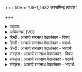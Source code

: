+++
title = "09-1_1682 कस्तमिन्द्र त्वावस"

+++
<details><summary>पदपाठः</summary>

कः꣢। तम्। इ꣣न्द्र। त्वावसो। त्वा। वसो। आ꣢। म꣡र्त्यः꣢꣯। द꣣धर्षति। श्रद्धा꣢। श्र꣣त्। धा꣢। हि। ते꣣। मघवन्। पा꣡र्ये꣢꣯। दि꣣वि꣢। वा꣣जी꣢। वा꣡ज꣢꣯म्। सि꣣षासति। १६८२।
</details>

<details><summary>अधिमन्त्रम् (VC)</summary>

- इन्द्रः
- वसिष्ठो मैत्रावरुणिः
- बार्हतः प्रगाथः (विषमा बृहती, समा सतोबृहती)
- मध्यमः
</details>

<details><summary>हिन्दी : आचार्य रामनाथ वेदालंकार - विषयः</summary>

प्रथम ऋचा की पूर्वार्चिक में २८० क्रमाङ्क पर पहले व्याख्या हो चुकी है। यहाँ श्रद्धा का महत्त्व प्रतिपादित किया जा रहा है।
</details>

<details><summary>हिन्दी : आचार्य रामनाथ वेदालंकार - पदार्थः</summary>

पदार्थान्वयभाषाः -  (त्वावसो)तुम स्वयं ही जिस के धन हो,ऐसे(इन्द्र)हे जगदीश! (तम्)आपमें श्रद्धा रखनेवाले आपके भक्त को(कः मर्त्यः)भला कौन मनुष्य(आ दधर्षति)पराजित कर सकता है,अर्थात् कोई नहीं। हे(मघवन्)ऐश्वर्यशालिन्! (ते)आपमें(श्रद्धा)श्रद्धावान् मनुष्य(हि)निश्चय ही(पार्ये दिवि)पार करने योग्य सम्पूर्ण दिन में(वाजी)बल,विज्ञान,अन्न,धन आदि से युक्त होता हुआ(वाजम्)बल,विज्ञान,अन्न,धन आदि(सिषासति)अन्यों को बाँटना चाहता है ॥१॥
</details>

<details><summary>हिन्दी : आचार्य रामनाथ वेदालंकार - भावार्थः</summary>

भावार्थभाषाः -  वही वस्तुतः परमात्मा का श्रद्धालु होता है,जो उसकी प्रेरणा से श्रेष्ठ कर्म करे और उसकी कृपा से प्राप्त ऐश्वर्य से दीनों की सहायता करे ॥१॥
</details>

<details><summary>संस्कृत : आचार्य रामनाथ वेदालंकार - विषयः</summary>

तत्र प्रथमा ऋक् पूर्वार्चिके २८० क्रमाङ्के व्याख्यातपूर्वा। अत्र श्रद्धाया महत्त्वं प्रतिपाद्यते।
</details>

<details><summary>संस्कृत : आचार्य रामनाथ वेदालंकार - पदार्थः</summary>

पदार्थान्वयभाषाः -  (त्वावसो)त्वं स्वयमेव वसु यस्य तव तादृश(इन्द्र)हे जगदीश! (तम्)त्वयि श्रद्धावन्तं जनम्(कः मर्त्यः)को मनुष्यः(आ दधर्षति)आ धर्षितुम् उत्सहते,न कोऽपीत्यर्थः। हे(मघवन्)ऐश्वर्यशालिन्(ते)त्वयि(श्रद्धा)श्रद्धाता(हि)खलु(पार्ये दिवि)पारयितव्ये सम्पूर्णे दिने(वाजी)बलविज्ञानान्नधनादिमान् सन्(वाजम्)बलविज्ञानान्नधनादिकम्(सिषासति)अन्येभ्यो दातुमिच्छति ॥१॥२
</details>

<details><summary>संस्कृत : आचार्य रामनाथ वेदालंकार - भावार्थः</summary>

भावार्थभाषाः -  स एव वस्तुतः परमात्मनि श्रद्धावान् यस्तत्प्रेरणया सत्कर्माणि करोति तत्कृपया प्राप्तेनैश्वर्येण च दीनानां साहाय्यमाचरति ॥१॥
</details>